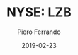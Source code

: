 ---
type: "report"
paper: "LZB_Piero_Ferrando.pdf"
author: "Piero Ferrando"
company: "La-Z-Boy Inc."
date: "2019-02-23"
summary: "La-Z-Boy Inc. is the leading global producer of reclining chairs and the second largest manufacturer & distributor of residential furniture in the United States. La-Z-Boy sells its products to furniture retailers, distributors and directly to consumers in the United States, Canada and approximately 60 other countries."
title: "NYSE: LZB"
---
